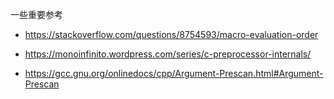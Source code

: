 一些重要参考

* https://stackoverflow.com/questions/8754593/macro-evaluation-order
* https://monoinfinito.wordpress.com/series/c-preprocessor-internals/

* https://gcc.gnu.org/onlinedocs/cpp/Argument-Prescan.html#Argument-Prescan